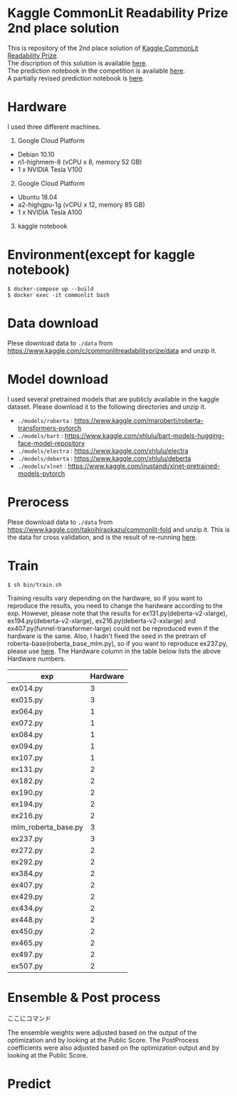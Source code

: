 # Kaggle CommonLit Readability Prize 2nd place solution

This is repository of the 2nd place solution of [Kaggle CommonLit Readability Prize](https://www.kaggle.com/c/commonlitreadabilityprize).  
The discription of this solution is available [here](https://www.kaggle.com/c/commonlitreadabilityprize/discussion/258328).  
The prediction notebook in the competition is available [here](https://www.kaggle.com/takoihiraokazu/lb-ensemble-add-electra-base-bert-base2-t5-diba2).  
A partially revised prediction notebook is [here](https://www.kaggle.com/takoihiraokazu/final-sub1).

# Hardware
I used three different machines.

1. Google Cloud Platform
- Debian 10.10
- n1-highmem-8 (vCPU x 8, memory 52 GB)
- 1 x NVIDIA Tesla V100

2.  Google Cloud Platform
- Ubuntu 18.04
- a2-highgpu-1g (vCPU x 12, memory 85 GB)
- 1 x NVIDIA Tesla A100

3. kaggle notebook

# Environment(except for kaggle notebook)
```
$ docker-compose up --build
$ docker exec -it commonlit bash
```

# Data download
Plese download data to `./data` from https://www.kaggle.com/c/commonlitreadabilityprize/data and unzip it.

# Model download
I used several pretrained models that are publicly available in the kaggle dataset. Please download it to the following directories and unzip it.
 - `./models/roberta` : https://www.kaggle.com/maroberti/roberta-transformers-pytorch
 - `./models/bart` : https://www.kaggle.com/xhlulu/bart-models-hugging-face-model-repository
 - `./models/electra` : https://www.kaggle.com/xhlulu/electra 
 - `./models/deberta` : https://www.kaggle.com/xhlulu/deberta
 - `./models/xlnet` : https://www.kaggle.com/irustandi/xlnet-pretrained-models-pytorch

 # Prerocess
Plese download data to `./data` from https://www.kaggle.com/takoihiraokazu/commonlit-fold and unzip it. This is the data for cross validation, and is the result of re-running [here](https://www.kaggle.com/abhishek/step-1-create-folds).


 # Train
 `$ sh bin/train.sh` 

 Training results vary depending on the hardware, so if you want to reproduce the results, you need to change the hardware according to the exp.
 However, please note that the results for ex131.py(deberta-v2-xlarge), ex194.py(deberta-v2-xlarge), ex216.py(deberta-v2-xxlarge) and ex407.py(funnel-transformer-large) could not be reproduced even if the hardware is the same. Also, I hadn't fixed the seed in the pretrain of roberta-base(roberta_base_mlm.py), so if you want to reproduce ex237.py, please use  [here](https://www.kaggle.com/takoihiraokazu/clrp-roberta-base-mlm). 
 The Hardware column in the table below lists the above Hardware numbers.
 
| exp | Hardware|
| ---- | ---- | 
| ex014.py | 3 | 
| ex015.py | 3 | 
| ex064.py | 1 |
| ex072.py | 1 |
| ex084.py | 1 |
| ex094.py | 1 |
| ex107.py | 1 |
| ex131.py | 2 |
| ex182.py | 2 |
| ex190.py | 2 |
| ex194.py | 2 |
| ex216.py | 2 |
| mlm_roberta_base.py | 3 | 
| ex237.py | 3 |
| ex272.py | 2 |
| ex292.py | 2 |
| ex384.py | 2 |
| ex407.py | 2 |
| ex429.py | 2 |
| ex434.py | 2 |
| ex448.py | 2 |
| ex450.py | 2 |
| ex465.py | 2 |
| ex497.py | 2 |
| ex507.py | 2 |

# Ensemble & Post process
ここにコマンド

The ensemble weights were adjusted based on the output of the optimization and by looking at the Public Score.
The PostProcess coefficients were also adjusted based on the optimization output and by looking at the Public Score.
 # Predict

